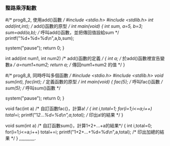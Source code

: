 ### 整路乘浮點數
#/* prog8_2, 使用add()函數 */
#include <stdio.h>
#include <stdlib.h>
int add(int,int);    		/* add()函數的原型 */ 
int main(void)
{
   int sum, a=5, b=3;
   sum=add(a,b);			/* 呼叫add()函數，並把傳回值設給sum */
   printf("%d+%d=%d\n",a,b,sum); 

   system("pause");
   return 0;
}

int add(int num1, int num2) 	/* add()函數的定義 */
{
   int a; 					/* 於add()函數裡宣告變數a */
   a=num1+num2;
   return a; 				/* 傳回num1+num2 的值 */
}












































#/* prog8_8, 同時呼叫多個函數 */
#include <stdio.h>
#include <stdlib.h>
void sum(int), fac(int);		/* 定義函數的原型 */
int main(void)
{
   fac(5);			/* 呼叫fac()函數 */
   sum(5); 			/* 呼叫sum()函數 */

   system("pause");
   return 0;
}

void fac(int a)		/* 自訂函數fac()，計算a! */
{
   int i,total=1;
   for(i=1;i<=a;i++)
      total*=i;
   printf("1*2*...*%d=%d\n",a,total);	/* 印出a!的結果 */
}

void sum(int a)		/* 自訂函數sum()，計算1+2+...+a的結果*/
{
   int i,total=0;
   for(i=1;i<=a;i++)
      total+=i;
   printf("1+2+...+%d=%d\n",a,total);	/* 印出加總的結果 */
}
 ,,,,,,,,,,,,.
